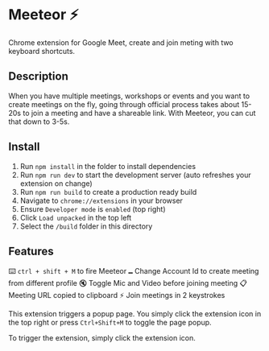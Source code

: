 # Meeteor ⚡️ 

Chrome extension for Google Meet, create and join meting with two keyboard shortcuts.

## Description
When you have multiple meetings, workshops or events and you want to create meetings on the fly, going through official process takes about 15-20s to join a meeting and have a shareable link. With Meeteor, you can cut that down to 3-5s.

## Install

1. Run `npm install` in the folder to install dependencies
2. Run `npm run dev` to start the development server (auto refreshes your extension on change)
3. Run `npm run build` to create a production ready build
4. Navigate to `chrome://extensions` in your browser
5. Ensure `Developer mode` is `enabled` (top right)
6. Click `Load unpacked` in the top left
7. Select the `/build` folder in this directory

## Features

⌨️ `ctrl + shift + M` to fire Meeteor
⑉ Change Account Id to create meeting from different profile
🔇 Toggle Mic and Video before joining meeting
📋 Meeting URL copied to clipboard
⚡️ Join meetings in 2 keystrokes

This extension triggers a popup page. You simply click the extension icon in the top right or press `Ctrl+Shift+M` to toggle the page popup.

To trigger the extension, simply click the extension icon.
